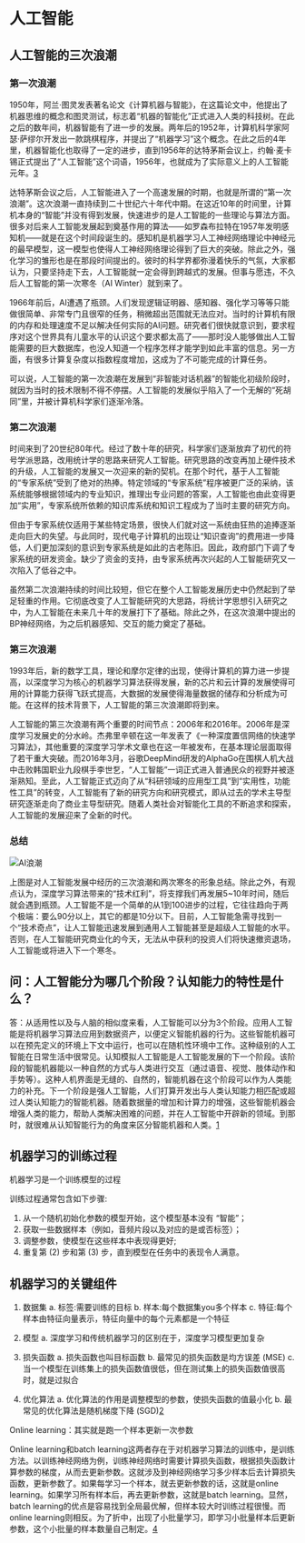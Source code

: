 

<!--
 * @version:
 * @Author:  StevenJokess（蔡舒起） https://github.com/StevenJokess
 * @Date: 2023-09-22 22:08:01
 * @LastEditors:  StevenJokess（蔡舒起） https://github.com/StevenJokess
 * @LastEditTime: 2023-10-07 01:52:23
 * @Description:
 * @Help me: make friends by a867907127@gmail.com and help me get some “foreign” things or service I need in life; 如有帮助，请资助，失业3年了。![支付宝收款码](https://github.com/StevenJokess/d2rl/blob/master/img/%E6%94%B6.jpg)
 * @TODO::
 * @Reference:
-->
# 人工智能

## 人工智能的三次浪潮

### 第一次浪潮

1950年，阿兰·图灵发表著名论文《计算机器与智能》，在这篇论文中，他提出了机器思维的概念和图灵测试，标志着“机器的智能化”正式进入人类的科技树。在此之后的数年间，机器智能有了进一步的发展。两年后的1952年，计算机科学家阿瑟·萨缪尔开发出一款跳棋程序，并提出了“机器学习”这个概念。在此之后的4年里，机器智能化也取得了一定的进步，直到1956年的达特茅斯会议上，约翰·麦卡锡正式提出了“人工智能”这个词语，1956年，也就成为了实际意义上的人工智能元年。[3]

达特茅斯会议之后，人工智能进入了一个高速发展的时期，也就是所谓的“第一次浪潮”。这次浪潮一直持续到二十世纪六十年代中期。在这近10年的时间里，计算机本身的“智能”并没有得到发展，快速进步的是人工智能的一些理论与算法方面。很多对后来人工智能发展起到奠基作用的算法——如罗森布拉特在1957年发明感知机——就是在这个时间段诞生的。感知机是机器学习人工神经网络理论中神经元的最早模型，这一模型也使得人工神经网络理论得到了巨大的突破。除此之外，强化学习的雏形也是在那段时间提出的。彼时的科学界都弥漫着快乐的气氛，大家都认为，只要坚持走下去，人工智能就一定会得到跨越式的发展。但事与愿违，不久后人工智能的第一次寒冬（AI Winter）就到来了。

1966年前后，AI遭遇了瓶颈。人们发现逻辑证明器、感知器、强化学习等等只能做很简单、非常专门且很窄的任务，稍微超出范围就无法应对。当时的计算机有限的内存和处理速度不足以解决任何实际的AI问题。研究者们很快就意识到，要求程序对这个世界具有儿童水平的认识这个要求都太高了——那时没人能够做出人工智能需要的巨大数据库，也没人知道一个程序怎样才能学到如此丰富的信息。另一方面，有很多计算复杂度以指数程度增加，这成为了不可能完成的计算任务。

可以说，人工智能的第一次浪潮在发展到“非智能对话机器”的智能化初级阶段时，就因为当时的技术限制不得不停摆。人工智能的发展似乎陷入了一个无解的“死胡同”里，并被计算机科学家们逐渐冷落。

### 第二次浪潮

时间来到了20世纪80年代。经过了数十年的研究，科学家们逐渐放弃了初代的符号学派思路，改用统计学的思路来研究人工智能。研究思路的改变再加上硬件技术的升级，人工智能的发展又一次迎来的新的契机。在那个时代，基于人工智能的“专家系统”受到了绝对的热捧。特定领域的“专家系统”程序被更广泛的采纳，该系统能够根据领域内的专业知识，推理出专业问题的答案，人工智能也由此变得更加“实用”，专家系统所依赖的知识库系统和知识工程成为了当时主要的研究方向。

但由于专家系统仅适用于某些特定场景，很快人们就对这一系统由狂热的追捧逐渐走向巨大的失望。与此同时，现代电子计算机的出现让“知识查询”的费用进一步降低，人们更加深刻的意识到专家系统是如此的古老陈旧。因此，政府部门下调了专家系统的研发资金。缺少了资金的支持，由专家系统再次兴起的人工智能研究又一次陷入了低谷之中。

虽然第二次浪潮持续的时间比较短，但它在整个人工智能发展历史中仍然起到了举足轻重的作用。它彻底改变了人工智能研究的大思路，将统计学思想引入研究之中，为人工智能在未来几十年的发展打下了基础。除此之外，在这次浪潮中提出的BP神经网络，为之后机器感知、交互的能力奠定了基础。

### 第三次浪潮

1993年后，新的数学工具，理论和摩尔定律的出现，使得计算机的算力进一步提高，以深度学习为核心的机器学习算法获得发展，新的芯片和云计算的发展使得可用的计算能力获得飞跃式提高，大数据的发展使得海量数据的储存和分析成为可能。在这样的技术背景下，人工智能的第三次浪潮即将到来。

人工智能的第三次浪潮有两个重要的时间节点：2006年和2016年。2006年是深度学习发展史的分水岭。杰弗里辛顿在这一年发表了《一种深度置信网络的快速学习算法》，其他重要的深度学习学术文章也在这一年被发布，在基本理论层面取得了若干重大突破。而2016年3月，谷歌DeepMind研发的AlphaGo在围棋人机大战中击败韩国职业九段棋手李世乭，“人工智能”一词正式进入普通民众的视野并被逐渐熟知。至此，人工智能正式迈向了从“科研领域的应用型工具”到“实用性，功能性工具”的转变，人工智能有了新的研究方向和研究模式，即从过去的学术主导型研究逐渐走向了商业主导型研究。随着人类社会对智能化工具的不断追求和探索，人工智能的发展迎来了全新的时代。

### 总结

![AI浪潮](../../img/AI_winter_hype.jpng)

上图是对人工智能发展中经历的三次浪潮和两次寒冬的形象总结。除此之外，有观点认为，深度学习算法带来的“技术红利”，将支撑我们再发展5~10年时间，随后就会遇到瓶颈。人工智能不是一个简单的从1到100进步的过程，它往往趋向于两个极端：要么90分以上，其它的都是10分以下。目前，人工智能急需寻找到一个“技术奇点”，让人工智能迅速发展到通用人工智能甚至是超级人工智能的水平。否则，在人工智能研究商业化的今天，无法从中获利的投资人们将快速撤资退场，人工智能或将进入下一个寒冬。

## 问：人工智能分为哪几个阶段？认知能力的特性是什么？

答：从适用性以及与人脑的相似度来看，人工智能可以分为3个阶段。应用人工智能是将机器学习算法应用到数据资产，以便定义智能机器的行为。这些智能机器可以在预先定义的环境上下文中运行，也可以在随机性环境中工作。这种级别的人工智能在日常生活中很常见。认知模拟人工智能是人工智能发展的下一个阶段。该阶段的智能机器能以一种自然的方式与人类进行交互（通过语音、视觉、肢体动作和手势等）。这种人机界面是无缝的、自然的，智能机器在这个阶段可以作为人类能力的补充。下一个阶段是强人工智能，人们打算开发出与人类认知能力相匹配或超过人类认知能力的智能机器。随着数据量的增加和计算力的增强，这些智能机器会增强人类的能力，帮助人类解决困难的问题，并在人工智能中开辟新的领域。到那时，就很难从认知智能行为的角度来区分智能机器和人类。[1]

## 机器学习的训练过程

机器学习是一个训练模型的过程

训练过程通常包含如下步骤:

1. 从一个随机初始化参数的模型开始，这个模型基本没有 “智能”；
2. 获取一些数据样本（例如，音频片段以及对应的是或否标签）；
3. 调整参数，使模型在这些样本中表现得更好;
4. 重复第 (2) 步和第 (3) 步，直到模型在任务中的表现令人满意。

## 机器学习的关键组件

1. 数据集
a. 标签:需要训练的目标
b. 样本:每个数据集you多个样本
c. 特征:每个样本由特征向量表示，特征向量中的每个元素都是一个特征

2. 模型
a. 深度学习和传统机器学习的区别在于，深度学习模型更加复杂

3. 损失函数
a. 损失函数也叫目标函数
b. 最常见的损失函数是均方误差 (MSE)
c. 当一个模型在训练集上的损失函数值很低，但在测试集上的损失函数值很高时，就是过拟合

4. 优化算法
a. 优化算法的作用是调整模型的参数，使损失函数的值最小化
b. 最常见的优化算法是随机梯度下降 (SGD)[2]

Online learning：其实就是跑一个样本更新一次参数

Online learning和batch learning这两者存在于对机器学习算法的训练中，是训练方法。以训练神经网络为例，训练神经网络时需要计算损失函数，根据损失函数计算参数的梯度，从而去更新参数。这就涉及到神经网络学习多少样本后去计算损失函数，更新参数了。如果每学习一个样本，就去更新参数的话，这就是online learning。如果学习所有样本后，再去更新参数，这就是batch learning。显然，batch learning的优点是容易找到全局最优解，但样本较大时训练过程很慢。而online learning则相反。为了折中，出现了小批量学习，即学习小批量样本后更新参数，这个小批量的样本数量自己制定。[4]


[1]: https://weread.qq.com/web/reader/5dc32d00723973a95dcfacckc45328f0274c45147dee704
[2]: https://zhuanlan.zhihu.com/p/641978936
[3]: https://datawhalechina.github.io/thorough-pytorch/%E7%AC%AC%E9%9B%B6%E7%AB%A0/0.1%20%E4%BA%BA%E5%B7%A5%E6%99%BA%E8%83%BD%E7%AE%80%E5%8F%B2.html
[4]: https://blog.csdn.net/qq_45832958/article/details/123188899

